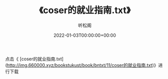 ﻿---
title:  《coser的就业指南.txt》
date:   2022-01-03T00:00:00+00:00
author: 听松阁
layout: post
permalink: /coser的就业指南/
categories: 小说
tags: [小说]
---

点击《 [coser的就业指南.txt](<a href="http://img.660000.xyz/bookstukust/book/bntxt/11/coser" target=_blank>http://img.660000.xyz/bookstukust/book/bntxt/11/coser的就业指南.txt)》进行下载